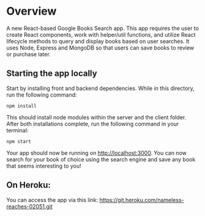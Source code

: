 # Overview
A new React-based Google Books Search app. This app requires the user to create React components, work with helper/util functions, and utilize React lifecycle methods to query and display books based on user searches. It uses Node, Express and MongoDB so that users can save books to review or purchase later.

## Starting the app locally
Start by installing front and backend dependencies. While in this directory, run the following command:

```
npm install
```

This should install node modules within the server and the client folder. After both installations complete, run the following command in your terminal:

```
npm start
```

Your app should now be running on <http://localhost:3000>. You can now search for your book of choice using the search engine and save any book that seems interesting to you! 
​
## On Heroku:

You can access the app via this link: https://git.heroku.com/nameless-reaches-02051.git



